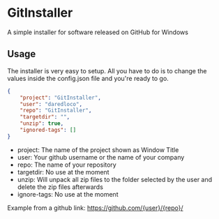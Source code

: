 # GitInstaller
A simple installer for software released on GitHub for Windows

## Usage
The installer is very easy to setup.
All you have to do is to change the values inside the config.json file and you're ready to go.

```json
{
    "project": "GitInstaller",
    "user": "daredloco",
    "repo": "GitInstaller",
    "targetdir": "",
    "unzip": true,
    "ignored-tags": []
}
```

- project: The name of the project shown as Window Title
- user: Your github username or the name of your company
- repo: The name of your repository
- targetdir: No use at the moment
- unzip: Will unpack all zip files to the folder selected by the user and delete the zip files afterwards
- ignore-tags: No use at the moment

Example from a github link: https://github.com/{user}/{repo}/

